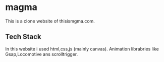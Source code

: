 # magma
This is a clone website of thisismgma.com.
## Tech Stack
In this website i used html,css,js (mainly canvas).
Animation librabries like Gsap,Locomotive ans scrolltrigger.
